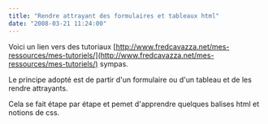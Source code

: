 ```yaml
---
title: "Rendre attrayant des formulaires et tableaux html"
date: "2008-03-21 11:24:00"
---
```

Voici un lien vers des tutoriaux [http://www.fredcavazza.net/mes-ressources/mes-tutoriels/](http://www.fredcavazza.net/mes-ressources/mes-tutoriels/) sympas.

Le principe adopté est de partir d'un formulaire ou d'un tableau et de les rendre attrayants.

Cela se fait étape par étape et pemet d'apprendre quelques balises html et notions de css.
